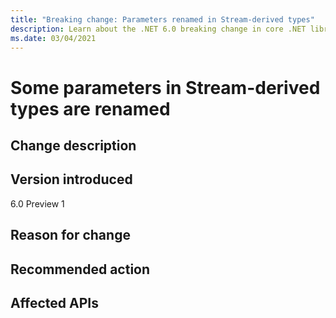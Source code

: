 ```yaml
---
title: "Breaking change: Parameters renamed in Stream-derived types"
description: Learn about the .NET 6.0 breaking change in core .NET libraries where some parameter names in methods of Stream-derived types were changed.
ms.date: 03/04/2021
---
```

# Some parameters in Stream-derived types are renamed



## Change description



## Version introduced

6.0 Preview 1

## Reason for change



## Recommended action



## Affected APIs



<!--

### Category

Core .NET libraries

### Affected APIs

- ``

-->
